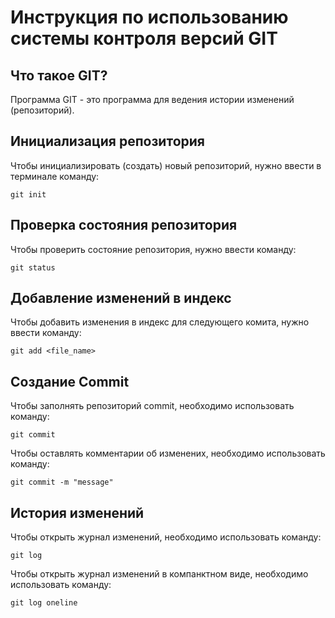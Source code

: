 # **Инструкция по использованию системы контроля версий GIT**

## Что такое GIT?

Программа GIT - это программа для ведения истории изменений (репозиторий).

## Инициализация репозитория

Чтобы инициализировать (создать) новый репозиторий, нужно ввести в терминале команду:

    git init

## Проверка состояния репозитория

Чтобы проверить состояние репозитория, нужно ввести команду:

    git status

## Добавление изменений в индекс

Чтобы добавить изменения в индекс для следующего комита, нужно ввести команду:

    git add <file_name>

## Создание Commit

Чтобы заполнять репозиторий commit, необходимо использовать команду:

    git commit

Чтобы оставлять комментарии об изменених, необходимо использовать команду:

    git commit -m "message"

## История изменений

Чтобы открыть журнал изменений, необходимо использовать команду:

    git log

Чтобы открыть журнал изменений в компанктном виде, необходимо использовать команду:

    git log oneline

    